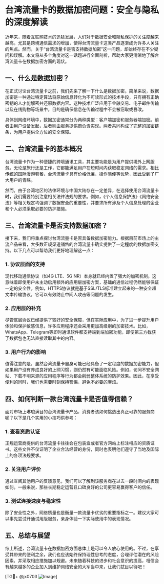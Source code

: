 # 台湾流量卡的数据加密问题：安全与隐私的深度解读

近年来，随着互联网技术的迅猛发展，人们对于数据安全和隐私保护的关注度越来越高。尤其是跨境通信需求的增加，使得台湾流量卡这类产品逐渐成为许多人关注的焦点。然而，关于“台湾流量卡是否支持数据加密”这一问题，却始终存在不少疑问和误解。本文将从多个角度对这一话题进行全面剖析，帮助大家更清晰地了解台湾流量卡在数据加密方面的现状。

## 一、什么是数据加密？

在正式讨论台湾流量卡之前，我们先来了解一下什么是数据加密。简单来说，数据加密是一种通过特定算法将原始信息转化为不可读形式的技术手段，只有拥有正确密钥的人才能解密并还原数据内容。这种技术广泛应用于金融交易、电子邮件传输以及在线购物等场景中，目的是确保信息在传输过程中不会被窃取或篡改。

具体到网络环境中，数据加密通常分为两种类型：客户端加密和服务器端加密。前者由用户设备发起，后者则由服务提供商负责实现。两者共同构成了完整的加密链条，为用户提供全方位的安全保障。

## 二、台湾流量卡的基本概况

台湾流量卡作为一种便捷的跨境通讯工具，其主要功能是为用户提供境外上网服务。无论是旅行还是工作，它都能满足用户在短时间内获取稳定网络的需求。相比传统的国际漫游套餐，台湾流量卡具有价格低廉、操作简便等优势，因此受到了广大用户的青睐。

然而，由于台湾地区的法律环境与中国大陆存在一定差异，在选择使用台湾流量卡时，我们需要特别注意相关法律法规的要求。例如，《个人信息保护法》《网络安全法》等相关规定均强调了数据安全的重要性，并要求所有涉及个人信息处理的企业和个人必须采取必要的防护措施。

## 三、台湾流量卡是否支持数据加密？

接下来，我们将重点探讨台湾流量卡是否具备数据加密能力。根据目前市场上的主流产品来看，大多数正规渠道销售的台湾流量卡确实提供了一定程度的数据加密支持。以下几点可以帮助我们更好地理解这一点：

### 1. 协议层面的支持

现代移动通信协议（如4G LTE、5G NR）本身就已经内置了强大的加密机制。这意味着即使用户未主动启用额外的应用层加密方案，基础的通信过程仍然能够保证一定的安全性。例如，HTTPS协议就是基于SSL/TLS标准建立起来的一种安全超文本传输协议，它可以有效防止中间人攻击等问题的发生。

### 2. 应用层的补充

尽管底层协议已经提供了较好的安全保障，但在实际应用中，为了进一步提升用户体验和保护敏感信息，许多应用程序还会采用更加高级别的加密技术。比如，WhatsApp、Telegram等即时通讯软件都支持端到端加密功能，即便第三方截获了数据包也无法直接读取其中的内容。

### 3. 用户行为的影响

值得注意的是，虽然台湾流量卡自身可能已经具备了一定程度的数据加密能力，但如果用户没有养成良好的上网习惯，则仍然有可能面临风险。例如，访问不安全网站、下载不明来源的应用程序等行为都会削弱整体系统的防护效果。因此，在享受便利的同时，我们也需要时刻保持警惕，避免不必要的麻烦。

## 四、如何判断一款台湾流量卡是否值得信赖？

面对市场上琳琅满目的台湾流量卡产品，消费者该如何挑选出真正可靠的服务商呢？以下是几个实用的小技巧供参考：

### 1. 查看资质认证

正规运营商提供的台湾流量卡往往会在包装盒或者官方网站上标注相应的资质证书。这些文件不仅证明了企业合法经营的身份，同时也表明他们遵守了当地及国际上的各项法规要求。

### 2. 关注用户评价

通过查阅其他用户的反馈意见，我们可以了解到该服务商在过去一段时间内的表现如何。一般来说，那些长期稳定运营且口碑良好的公司更容易赢得客户的信任。

### 3. 测试连接速度与稳定性

除了安全性之外，网络质量也是衡量一款流量卡优劣的重要指标之一。建议大家可以事先尝试开通试用版服务，亲身体验一下实际使用中的表现情况。

## 五、总结与展望

综上所述，台湾流量卡在数据加密方面总体上是可以令人放心使用的。不过，在享受其带来的便利之余，我们也应该始终保持理性思考的态度，合理评估潜在的风险因素，并采取相应措施加以规避。未来随着科技的进步和社会意识的提高，相信会有越来越多的企业加入到维护网络安全的大军当中来，让我们拭目以待吧！

[TG💪+ @jx0703 ![Image](https://github.com/user-attachments/assets/dbca1d08-cadb-493c-b0ec-ad6f7a83f270)]